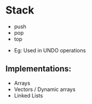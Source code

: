 # Stack

- push
- pop
- top

* Eg: Used in UNDO operations

## Implementations:

- Arrays
- Vectors / Dynamic arrays
- Linked Lists
